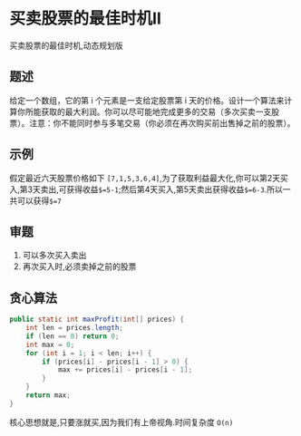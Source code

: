 买卖股票的最佳时机II
===
买卖股票的最佳时机,动态规划版

<!-- eedoc {
"banner":false,
"create_time":"2020-01-11 23:59:05",
"update_time":"2020-01-11 23:59:05",
"category":"中等",
"tags":["中等","数组","动态规划"]
} eedoc -->

<!-- write below -->

## 题述
给定一个数组，它的第 i 个元素是一支给定股票第 i 天的价格。设计一个算法来计算你所能获取的最大利润。你可以尽可能地完成更多的交易（多次买卖一支股票）。注意：你不能同时参与多笔交易（你必须在再次购买前出售掉之前的股票）。

## 示例
假定最近六天股票价格如下 `[7,1,5,3,6,4]`,为了获取利益最大化,你可以第2天买入,第3天卖出,可获得收益`$=5-1`;然后第4天买入,第5天卖出获得收益`$=6-3`.所以一共可以获得`$=7`

## 审题
1. 可以多次买入卖出
2. 再次买入时,必须卖掉之前的股票

## 贪心算法
``` java
public static int maxProfit(int[] prices) {
	int len = prices.length;
	if (len == 0) return 0;
	int max = 0;
	for (int i = 1; i < len; i++) {
		if (prices[i] - prices[i - 1] > 0) {
			max += prices[i] - prices[i - 1];
		}
	}
	return max;
}
```
核心思想就是,只要涨就买,因为我们有上帝视角.时间复杂度 `O(n)`